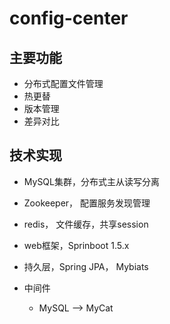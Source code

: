 # config-center

## 主要功能
- 分布式配置文件管理
- 热更替
- 版本管理
- 差异对比

## 技术实现
- MySQL集群，分布式主从读写分离
- Zookeeper， 配置服务发现管理
- redis， 文件缓存，共享session
- web框架，Sprinboot 1.5.x
- 持久层，Spring JPA， Mybiats

- 中间件
  - MySQL --> MyCat
